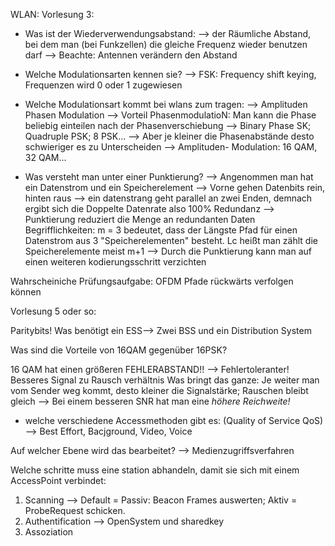 WLAN:
Vorlesung 3:
- Was ist der Wiederverwendungsabstand:
--> der Räumliche Abstand, bei dem man (bei Funkzellen) die gleiche Frequenz wieder benutzen darf
--> Beachte: Antennen verändern den Abstand


- Welche Modulationsarten kennen sie?
--> FSK: Frequency shift keying, Frequenzen wird 0 oder 1 zugewiesen

- Welche Modulationsart kommt bei wlans zum tragen:
--> Amplituden Phasen Modulation
--> Vorteil PhasenmodulatioN: Man kann die Phase beliebig einteilen nach der Phasenverschiebung --> Binary Phase SK; Quadruple PSK; 8 PSK...
    --> Aber je kleiner die Phasenabstände desto schwieriger es zu Unterscheiden
--> Amplituden- Modulation: 16 QAM, 32 QAM...


- Was versteht man unter einer Punktierung?
--> Angenommen man hat ein Datenstrom und ein Speicherelement
--> Vorne gehen Datenbits rein, hinten raus
--> ein datenstrang geht parallel an zwei Enden, demnach ergibt sich die Doppelte Datenrate also 100% Redundanz
--> Punktierung reduziert die Menge an redundanten Daten
Begrifflichkeiten:
m = 3 bedeutet, dass der Längste Pfad für einen Datenstrom aus 3 "Speicherelementen" besteht.
Lc heißt man zählt die Speicherelemente meist m+1
--> Durch die Punktierung kann man auf einen weiteren kodierungsschritt verzichten

Wahrscheiniche Prüfungsaufgabe:
OFDM Pfade rückwärts verfolgen können


Vorlesung 5 oder so:

Paritybits!
Was benötigt ein ESS--> Zwei BSS und ein Distribution System

Was sind die Vorteile von 16QAM gegenüber 16PSK?

16 QAM hat einen größeren FEHLERABSTAND!! --> Fehlertoleranter! Besseres Signal zu Rausch verhältnis
Was bringt das ganze: Je weiter man vom Sender weg kommt, desto kleiner die Signalstärke; Rauschen bleibt gleich --> Bei einem besseren SNR hat man eine *höhere Reichweite!*


- welche verschiedene Accessmethoden gibt es: (Quality of Service QoS) 
--> Best Effort, Bacjground, Video, Voice

Auf welcher Ebene wird das bearbeitet? 
--> Medienzugriffsverfahren


Welche schritte muss eine station abhandeln, damit sie sich mit einem AccessPoint verbindet:  
1. Scanning --> Default = Passiv: Beacon Frames auswerten; Aktiv = ProbeRequest schicken.
2. Authentification --> OpenSystem und sharedkey
3. Assoziation
   

